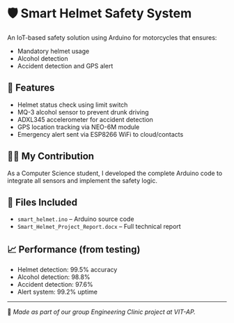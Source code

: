 # 🛡️ Smart Helmet Safety System

An IoT-based safety solution using Arduino for motorcycles that ensures:
- Mandatory helmet usage
- Alcohol detection
- Accident detection and GPS alert

## 🧠 Features
- Helmet status check using limit switch
- MQ-3 alcohol sensor to prevent drunk driving
- ADXL345 accelerometer for accident detection
- GPS location tracking via NEO-6M module
- Emergency alert sent via ESP8266 WiFi to cloud/contacts

## 👨‍💻 My Contribution
As a Computer Science student, I developed the complete Arduino code to integrate all sensors and implement the safety logic.

## 🧾 Files Included
- `smart_helmet.ino` – Arduino source code
- `Smart_Helmet_Project_Report.docx` – Full technical report

## 📈 Performance (from testing)
- Helmet detection: 99.5% accuracy
- Alcohol detection: 98.8%
- Accident detection: 97.6%
- Alert system: 99.2% uptime

---

🚀 *Made as part of our group Engineering Clinic project at VIT-AP.*
